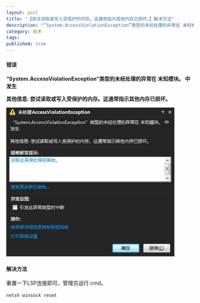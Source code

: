 ```yaml
---
layout: post
title: "【尝试读取或写入受保护的内存。这通常指示其他内存已损坏。】解决方法"
description: "“System.AccessViolationException”类型的未经处理的异常在 未知模块。 中发生其他信息: 尝试读取或写入受保护的内存。这通常指示其他内存已损坏。"
category: 技术
tags: 
published: true
---
```


#### 错误 ####

**“System.AccessViolationException”类型的未经处理的异常在 未知模块。 中发生**

**其他信息: 尝试读取或写入受保护的内存。这通常指示其他内存已损坏。**

![错误图片](/images/post/20140820142846.jpg)

#### 解决方法 ####

重置一下LSP连接即可，管理员运行 cmd。

`netsh winsock reset`